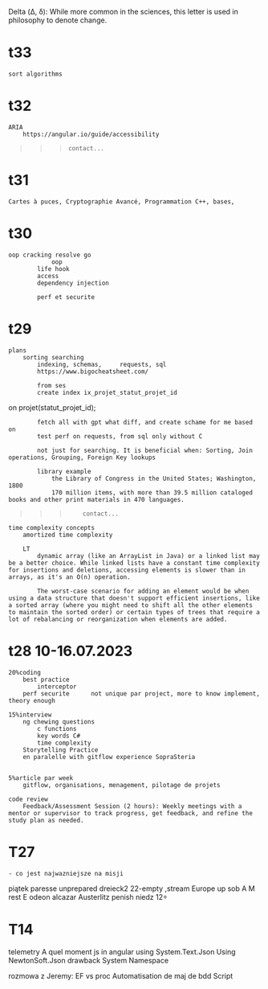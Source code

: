 Delta (Δ, δ): While more common in the sciences, this letter is used in philosophy to denote change.

# t33
    sort algorithms
# t32
    ARIA
        https://angular.io/guide/accessibility
>>>     contact...
# t31
    
    Cartes à puces, Cryptographie Avancé, Programmation C++, bases, 

# t30

    oop cracking resolve go
                oop
            life hook
            access
            dependency injection

            perf et securite    
# t29 
    plans
        sorting searching
            indexing, schemas,     requests, sql
            https://www.bigocheatsheet.com/

            from ses
            create index ix_projet_statut_projet_id
on projet(statut_projet_id);

            fetch all with gpt what diff, and create schame for me based on 
            test perf on requests, from sql only without C

            not just for searching. It is beneficial when: Sorting, Join operations, Grouping, Foreign Key lookups

            library example
                the Library of Congress in the United States; Washington, 1800
                170 million items, with more than 39.5 million cataloged books and other print materials in 470 languages. 
>>>         contact...

    time complexity concepts
        amortized time complexity

        LT
            dynamic array (like an ArrayList in Java) or a linked list may be a better choice. While linked lists have a constant time complexity for insertions and deletions, accessing elements is slower than in arrays, as it's an O(n) operation.

            The worst-case scenario for adding an element would be when using a data structure that doesn't support efficient insertions, like a sorted array (where you might need to shift all the other elements to maintain the sorted order) or certain types of trees that require a lot of rebalancing or reorganization when elements are added.

# t28 10-16.07.2023

    20%coding
        best practice
            interceptor 
        perf securite      not unique par project, more to know implement, theory enough

    15%interview 
        ng chewing questions
            c functions
            key words C#
            time complexity
        Storytelling Practice
        en paralelle with gitflow experience SopraSteria
            

    5%article par week    
        gitflow, organisations, menagement, pilotage de projets

    code review
        Feedback/Assessment Session (2 hours): Weekly meetings with a mentor or supervisor to track progress, get feedback, and refine the study plan as needed.

    
# T27 
    - co jest najwazniejsze na misji

piątek paresse unprepared dreieck2 22-empty ,stream Europe up
sob A M rest E odeon alcazar Austerlitz penish 
niedz 12÷

#   T14
telemetry
A quel moment js in angular 
using System.Text.Json
Using NewtonSoft.Json
drawback
System Namespace

rozmowa z Jeremy:
EF vs proc
Automatisation de maj de bdd
Script
